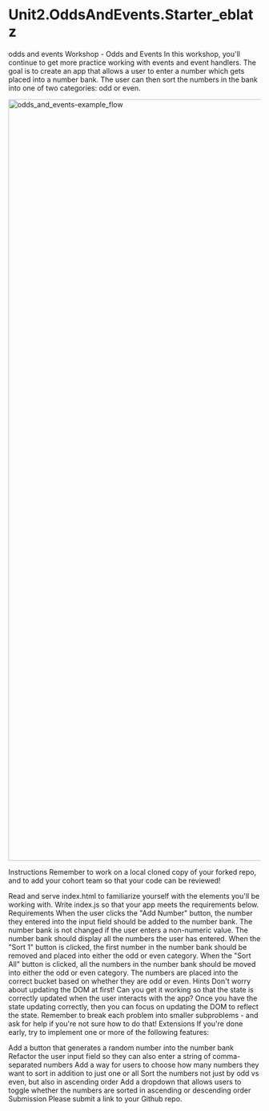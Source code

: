 # Unit2.OddsAndEvents.Starter_eblatz
odds and events 
Workshop - Odds and Events
In this workshop, you'll continue to get more practice working with events and event handlers. The goal is to create an app that allows a user to enter a number which gets placed into a number bank. The user can then sort the numbers in the bank into one of two categories: odd or even.

 <img width="1521" alt="odds_and_events-example_flow" src="https://github.com/leblatz/Unit2.OddsAndEvents.Starter_eblatz/assets/147367227/fd9e4ef7-4056-446d-9c20-084899820fa5">

Instructions
Remember to work on a local cloned copy of your forked repo, and to add your cohort team so that your code can be reviewed!

Read and serve index.html to familiarize yourself with the elements you'll be working with.
Write index.js so that your app meets the requirements below.
Requirements
When the user clicks the "Add Number" button, the number they entered into the input field should be added to the number bank.
The number bank is not changed if the user enters a non-numeric value.
The number bank should display all the numbers the user has entered.
When the "Sort 1" button is clicked, the first number in the number bank should be removed and placed into either the odd or even category.
When the "Sort All" button is clicked, all the numbers in the number bank should be moved into either the odd or even category.
The numbers are placed into the correct bucket based on whether they are odd or even.
Hints
Don't worry about updating the DOM at first! Can you get it working so that the state is correctly updated when the user interacts with the app?
Once you have the state updating correctly, then you can focus on updating the DOM to reflect the state.
Remember to break each problem into smaller subproblems - and ask for help if you're not sure how to do that!
Extensions
If you're done early, try to implement one or more of the following features:

Add a button that generates a random number into the number bank
Refactor the user input field so they can also enter a string of comma-separated numbers
Add a way for users to choose how many numbers they want to sort in addition to just one or all
Sort the numbers not just by odd vs even, but also in ascending order
Add a dropdown that allows users to toggle whether the numbers are sorted in ascending or descending order
Submission
Please submit a link to your Github repo.
